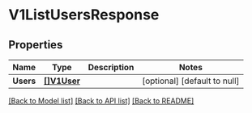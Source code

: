 # V1ListUsersResponse

## Properties
Name | Type | Description | Notes
------------ | ------------- | ------------- | -------------
**Users** | [**[]V1User**](v1User.md) |  | [optional] [default to null]

[[Back to Model list]](../README.md#documentation-for-models) [[Back to API list]](../README.md#documentation-for-api-endpoints) [[Back to README]](../README.md)


